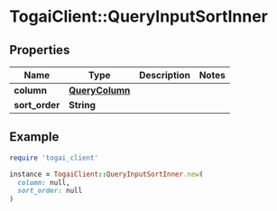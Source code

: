 # TogaiClient::QueryInputSortInner

## Properties

| Name | Type | Description | Notes |
| ---- | ---- | ----------- | ----- |
| **column** | [**QueryColumn**](QueryColumn.md) |  |  |
| **sort_order** | **String** |  |  |

## Example

```ruby
require 'togai_client'

instance = TogaiClient::QueryInputSortInner.new(
  column: null,
  sort_order: null
)
```

